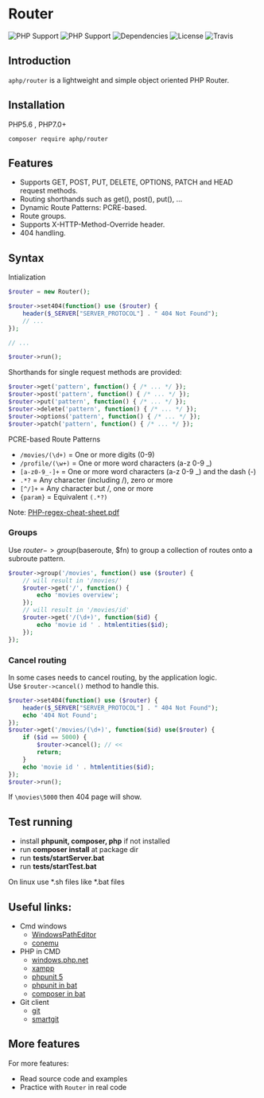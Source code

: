 # Router

![PHP Support](https://img.shields.io/badge/php%20tested-5.6-brightgreen.svg)
![PHP Support](https://img.shields.io/badge/php%20tested-7.1-brightgreen.svg)
![Dependencies](https://img.shields.io/badge/dependencies-none-brightgreen.svg)
![License](https://img.shields.io/badge/license-MIT-green.svg)
![Travis](https://api.travis-ci.org/GonistLelatel/aphp_router.svg?branch=master)

## Introduction

`aphp/router` is a lightweight and simple object oriented PHP Router.

## Installation
PHP5.6 , PHP7.0+

`composer require aphp/router`

## Features

* Supports GET, POST, PUT, DELETE, OPTIONS, PATCH and HEAD request methods.
* Routing shorthands such as get(), post(), put(), …
* Dynamic Route Patterns: PCRE-based.
* Route groups.
* Supports X-HTTP-Method-Override header.
* 404 handling.

## Syntax
Intialization
```php
$router = new Router();

$router->set404(function() use ($router) {
	header($_SERVER["SERVER_PROTOCOL"] . " 404 Not Found");
	// ...
});

// ...

$router->run();
```
Shorthands for single request methods are provided:
```php
$router->get('pattern', function() { /* ... */ });
$router->post('pattern', function() { /* ... */ });
$router->put('pattern', function() { /* ... */ });
$router->delete('pattern', function() { /* ... */ });
$router->options('pattern', function() { /* ... */ });
$router->patch('pattern', function() { /* ... */ });
```
PCRE-based Route Patterns

* `/movies/(\d+)` = One or more digits (0-9)
* `/profile/(\w+)` = One or more word characters (a-z 0-9 _)
* `[a-z0-9_-]+`  = One or more word characters (a-z 0-9 _) and the dash (-)
* `.*?` = Any character (including /), zero or more
* `[^/]+` = Any character but /, one or more
* `{param}` = Equivalent `(.*?)`

Note: [PHP-regex-cheat-sheet.pdf](https://courses.cs.washington.edu/courses/cse190m/12sp/cheat-sheets/php-regex-cheat-sheet.pdf)
### Groups
Use $router->group($baseroute, $fn) to group a collection of routes onto a subroute pattern.
```php
$router->group('/movies', function() use ($router) {
    // will result in '/movies/'
    $router->get('/', function() {
        echo 'movies overview';
    });
    // will result in '/movies/id'
    $router->get('/(\d+)', function($id) {
        echo 'movie id ' . htmlentities($id);
    });
});
```
### Cancel routing

In some cases needs to cancel routing, by the application logic.<br>
Use `$router->cancel()` method to handle this.

```php 
$router->set404(function() use ($router) {
	header($_SERVER["SERVER_PROTOCOL"] . " 404 Not Found");
	echo '404 Not Found';
});
$router->get('/movies/(\d+)', function($id) use($router) {
	if ($id == 5000) {
		$router->cancel(); // <<
		return;
	}
	echo 'movie id ' . htmlentities($id);
});
$router->run();
```
If `\movies\5000` then 404 page will show.

## Test running

* install __phpunit, composer, php__ if not installed
* run __composer install__ at package dir
* run __tests/startServer.bat__
* run __tests/startTest.bat__

On linux use *.sh files like *.bat files

## Useful links: 
* Cmd windows
	* [WindowsPathEditor](https://rix0rrr.github.io/WindowsPathEditor/)
	* [conemu](https://conemu.github.io/)
* PHP in CMD
	* [windows.php.net](https://windows.php.net/)
	* [xampp](https://www.apachefriends.org/ru/index.html)
	* [phpunit 5](https://phpunit.de/getting-started/phpunit-5.html)
	* [phpunit in bat](https://stackoverflow.com/questions/24861233/phpunit-setup-in-batch-file)
	* [composer in bat](http://leedavis81.github.io/global-installation-of-composer-on-windows/)
* Git client
	* [git](https://gitforwindows.org/)
	* [smartgit](https://www.syntevo.com/smartgit/)

## More features
For more features:
* Read source code and examples
* Practice with `Router` in real code
